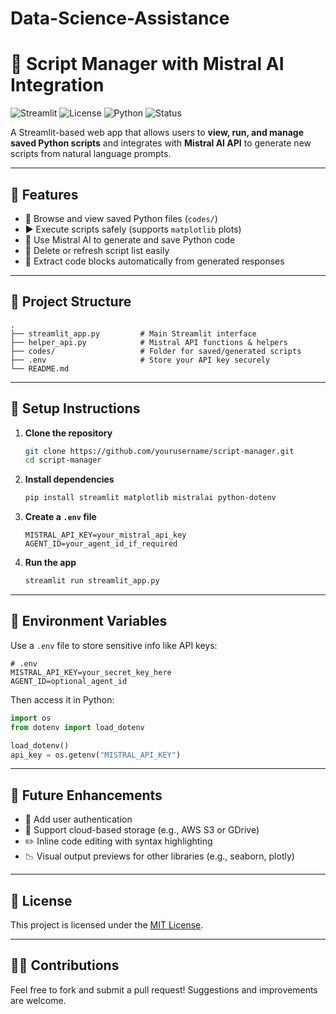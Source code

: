# Data-Science-Assistance

# 🧠 Script Manager with Mistral AI Integration

![Streamlit](https://img.shields.io/badge/Built%20With-Streamlit-ff4b4b)
![License](https://img.shields.io/badge/License-MIT-green)
![Python](https://img.shields.io/badge/Python-3.8%2B-blue)
![Status](https://img.shields.io/badge/Status-Active-brightgreen)

A Streamlit-based web app that allows users to **view, run, and manage saved Python scripts** and integrates with **Mistral AI API** to generate new scripts from natural language prompts.

---

## 🚀 Features

- 📂 Browse and view saved Python files (`codes/`)
- ▶️ Execute scripts safely (supports `matplotlib` plots)
- 🧠 Use Mistral AI to generate and save Python code
- 🧹 Delete or refresh script list easily
- 💾 Extract code blocks automatically from generated responses

---

## 📁 Project Structure

```
.
├── streamlit_app.py         # Main Streamlit interface
├── helper_api.py            # Mistral API functions & helpers
├── codes/                   # Folder for saved/generated scripts
├── .env                     # Store your API key securely
└── README.md
```

---

## 💠 Setup Instructions

1. **Clone the repository**
   ```bash
   git clone https://github.com/yourusername/script-manager.git
   cd script-manager
   ```

2. **Install dependencies**
   ```bash
   pip install streamlit matplotlib mistralai python-dotenv
   ```

3. **Create a `.env` file**
   ```env
   MISTRAL_API_KEY=your_mistral_api_key
   AGENT_ID=your_agent_id_if_required
   ```

4. **Run the app**
   ```bash
   streamlit run streamlit_app.py
   ```

---

## 🔐 Environment Variables

Use a `.env` file to store sensitive info like API keys:

```env
# .env
MISTRAL_API_KEY=your_secret_key_here
AGENT_ID=optional_agent_id
```

Then access it in Python:

```python
import os
from dotenv import load_dotenv

load_dotenv()
api_key = os.getenv("MISTRAL_API_KEY")
```

---

## 📌 Future Enhancements

- 🔐 Add user authentication
- 📂 Support cloud-based storage (e.g., AWS S3 or GDrive)
- ✏️ Inline code editing with syntax highlighting
- 📉 Visual output previews for other libraries (e.g., seaborn, plotly)

---

## 📃 License

This project is licensed under the [MIT License](LICENSE).

---

## 🙇‍♀️ Contributions

Feel free to fork and submit a pull request! Suggestions and improvements are welcome.
